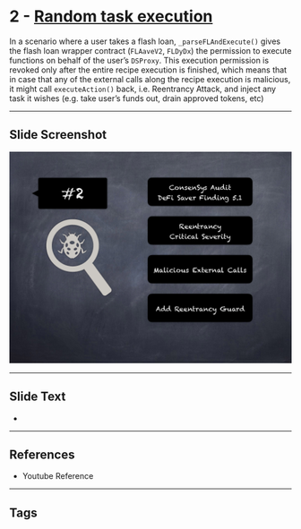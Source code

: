 
# 2 - [Random task execution](./Random%20task%20execution.md)

 In a scenario where a user takes a flash loan, `_parseFLAndExecute()` gives the flash loan wrapper contract (`FLAaveV2`, `FLDyDx`) the permission to execute functions on behalf of the user’s `DSProxy`. This execution permission is revoked only after the entire recipe execution is finished, which means that in case that any of the external calls along the recipe execution is malicious, it might call `executeAction()` back, i.e. Reentrancy Attack, and inject any task it wishes (e.g. take user’s funds out, drain approved tokens, etc)


___
## Slide Screenshot
![002.png](../../images/7.%20Audit%20Findings%20101/002.png)
___
## Slide Text
- 
___
## References
- Youtube Reference
___
## Tags
